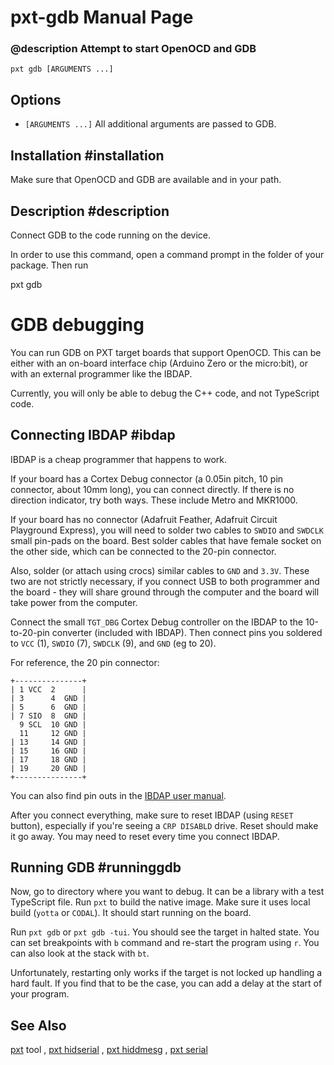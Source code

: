 # pxt-gdb Manual Page

### @description Attempt to start OpenOCD and GDB

```
pxt gdb [ARGUMENTS ...]
```
## Options

* ``[ARGUMENTS ...]`` All additional arguments are passed to GDB.

## Installation #installation

Make sure that OpenOCD and GDB are available and in your path.

## Description #description

Connect GDB to the code running on the device.

In order to use this command, open a command prompt in the folder of your package.
Then run

   pxt gdb

# GDB debugging 

You can run GDB on PXT target boards that support OpenOCD. This can be either with an on-board
interface chip (Arduino Zero or the micro:bit), or with an external programmer like the IBDAP.

Currently, you will only be able to debug the C++ code, and not TypeScript code.

## Connecting IBDAP #ibdap

IBDAP is a cheap programmer that happens to work.

If your board has a Cortex Debug connector (a 0.05in pitch, 10 pin connector, about 10mm long),
you can connect directly. If there is no direction indicator, try both ways.
These include Metro and MKR1000.

If your board has no connector (Adafruit Feather, Adafruit Circuit Playground Express), you will need to solder two cables to ``SWDIO`` and
``SWDCLK`` small pin-pads on the board. Best solder cables that have female socket on the other side,
which can be connected to the 20-pin connector.

Also, solder (or attach using crocs) similar cables to ``GND`` and ``3.3V``. These two are not strictly
necessary, if you connect USB to both programmer and the board - they will share ground through
the computer and the board will take power from the computer.

Connect the small `TGT_DBG` Cortex Debug controller on the IBDAP to the 10-to-20-pin converter (included with IBDAP).
Then connect pins you soldered to ``VCC`` (1), ``SWDIO`` (7), ``SWDCLK`` (9), and ``GND`` (eg to 20).

For reference, the 20 pin connector:

```
+---------------+
| 1 VCC  2      |
| 3      4  GND |
| 5      6  GND |
| 7 SIO  8  GND |
  9 SCL  10 GND |
  11     12 GND |
| 13     14 GND |
| 15     16 GND |
| 17     18 GND |
| 19     20 GND |
+---------------+
```

You can also find pin outs in the [IBDAP user manual](https://cdn-shop.adafruit.com/product-files/2764/2764+user+manual.pdf).

After you connect everything, make sure to reset IBDAP (using `RESET` button), especially if you're
seeing a `CRP DISABLD` drive. Reset should make it go away. You may need to reset every time you
connect IBDAP.

## Running GDB #runninggdb

Now, go to directory where you want to debug. It can be a library with a test TypeScript file.
Run `pxt` to build the native image. Make sure it uses local build (``yotta`` or ``CODAL``). It should start running on the board.

Run `pxt gdb` or `pxt gdb -tui`. You should see the target in halted state. You can set breakpoints
with `b` command and re-start the program using `r`. You can also look at the stack with `bt`.

Unfortunately, restarting only works if the target is not locked up handling a hard fault.
If you find that to be the case, you can add a delay at the start of your program.

## See Also

[pxt](/cli) tool
, [pxt hidserial](/cli/hidserial)
, [pxt hiddmesg](/cli/hiddmesg)
, [pxt serial](/cli/serial)